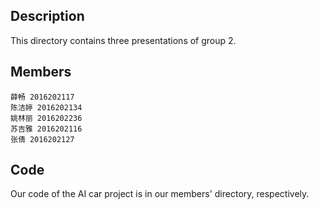 ## Description
This directory contains three presentations of group 2.

## Members
    薛畅 2016202117
    陈洁婷 2016202134
    姚林丽 2016202236
    苏吉雅 2016202116
    张倩 2016202127

## Code
Our code of the AI car project is in our members' directory, respectively.
